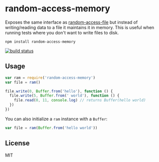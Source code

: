 # random-access-memory

Exposes the same interface as [random-access-file](https://github.com/mafintosh/random-access-file) but instead of writing/reading data to a file it maintains it in memory. This is useful when running tests where you don't want to write files to disk.

```
npm install random-access-memory
```

[![build status](http://img.shields.io/travis/random-access-memory/random-access-memory.svg?style=flat)](http://travis-ci.org/random-access-memory/random-access-memory)

## Usage

``` js
var ram = require('random-access-memory')
var file = ram()

file.write(0, Buffer.from('hello'), function () {
  file.write(5, Buffer.from(' world'), function () {
    file.read(0, 11, console.log) // returns Buffer(hello world)
  })
})
```

You can also initialize a `ram` instance with a `Buffer`:

```js
var file = ram(Buffer.from('hello world'))
```

## License

MIT
